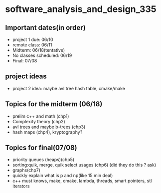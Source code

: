 # software_analysis_and_design_335

## Important dates(in order)
* project 1 due: 06/10
* remote class: 06/11
* Midterm: 06/18(tentative)
* No classes scheduled: 06/19
* Final: 07/08

## project ideas
* project 2 idea: maybe avl tree hash table, cmake/make


## Topics for the midterm (06/18)
* prelim c++ and math (chp1)
* Complexity theory (chp2)
* avl trees and maybe b-trees (chp3)
* hash maps (chp4), kryptography?


## Topics for final(07/08)
* priority queues (heaps)(chp5)
* sorting:quik, merge, quik select usages (chp6) (did they do this ? ask)
* graphs(chp7)
* quickly explain what is p and np(like 15 min deal)
* c++ must knows, make, cmake, lambda, threads, smart pointers, stl iterators
